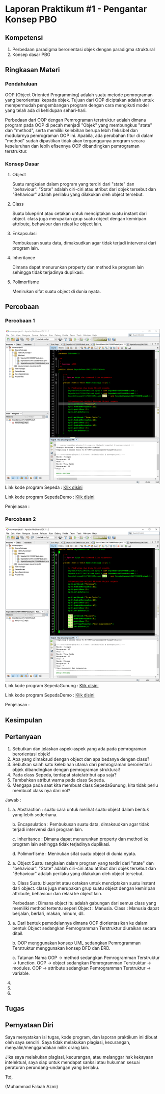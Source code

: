 # Laporan Praktikum #1 - Pengantar Konsep PBO

## Kompetensi

1. Perbedaan paradigma berorientasi objek dengan paradigma struktural 
2. Konsep dasar PBO 

## Ringkasan Materi

### Pendahuluan
OOP (Object Oriented Programming) adalah suatu metode pemrograman yang berorientasi kepada objek. Tujuan dari OOP diciptakan adalah untuk mempermudah pengembangan program dengan cara mengikuti model yang telah ada di kehidupan sehari-hari. 

Perbedaan dari OOP dengan Pemrograman terstruktur adalah dimana program pada OOP di pecah menjadi "Objek" yang membungkus "state" dan "method", serta memiliki kelebihan berupa lebih fleksibel dan modularnya pemrograman OOP ini. Apabila, ada perubahan fitur di dalam "method" sudah dipastikan tidak akan terganggunya program secara keseluruhan dan lebih efisennya OOP dibandingkan pemrograman terstruktur.

### Konsep Dasar
1.  Object 
    
    Suatu rangkaian dalam program yang terdiri dari "state" dan "behaviour". "State" adalah ciri-ciri atau atribut dari objek tersebut dan "Behaviour" adalah perilaku yang dilakukan oleh object tersebut.
   
2.  Class
    
    Suatu blueprint atau cetakan untuk menciptakan suatu instant
    dari object. class juga merupakan grup suatu object dengan kemiripan
    attribute, behaviour dan relasi ke object lain.
 
3.  Enkapsulasi

    Pembukusan suatu data, dimaksudkan agar tidak terjadi intervensi dari program lain.
    
4.  Inheritance 

    Dimana dapat menurunkan property dan method ke program lain sehingga tidak terjadinya duplikasi.
    
5.  Polimorfisme 

    Menirukan sifat suatu object di dunia nyata.


## Percobaan 

### Percobaan 1

![Percobaan1](img/Percobaan1.PNG)
Link kode program Sepeda : [Klik disini](../../src/1_Pengantar_Konsep_PBO/Sepeda1841720085Falaah.java)

Link kode program SepedaDemo : [Klik disini](../../src/1_Pengantar_Konsep_PBO/SepedaDemo1841720085Falaah.java)

Penjelasan  :   

### Percobaan 2

![Percobaan2](img/Percobaan2.PNG)
Link kode program SepedaGunung : [Klik disini](../../src/1_Pengantar_Konsep_PBO/SepedaGunung1841720085Falaah.java)

Link kode program SepedaDemo : [Klik disini](../../src/1_Pengantar_Konsep_PBO/SepedaDemo1841720085Falaah.java)

Penjelasan  :   

## Kesimpulan

## Pertanyaan
1. Sebutkan dan jelaskan aspek-aspek yang ada pada pemrograman berorientasi objek! 
2. Apa yang dimaksud dengan object dan apa bedanya dengan class? 
3. Sebutkan salah satu kelebihan utama dari pemrograman berorientasi objek dibandingkan dengan pemrograman struktural! 
4. Pada class Sepeda, terdapat state/atribut apa saja? 
5. Tambahkan atribut warna pada class Sepeda. 
6. Mengapa pada saat kita membuat class SepedaGunung, kita tidak perlu membuat class nya dari nol? 

Jawab   :   

1.  a.  Abstraction : 
            suatu cara untuk melihat suatu object dalam bentuk yang lebih sederhana.
      
    b.  Encapsulation : 
            Pembukusan suatu data, dimaksudkan agar tidak terjadi intervensi dari program lain.
            
    c.  Inheritance : 
            Dimana dapat menurunkan property dan method ke program lain sehingga tidak terjadinya duplikasi.
            
    d.  Polimorfisme : 
            Menirukan sifat suatu object di dunia nyata.

2.  a.  Object 
            Suatu rangkaian dalam program yang terdiri dari "state" dan "behaviour". "State" adalah ciri-ciri atau                   atribut dari objek tersebut dan "Behaviour" adalah perilaku yang dilakukan oleh object tersebut.
   
     b.  Class
            Suatu blueprint atau cetakan untuk menciptakan suatu instant
            dari object. class juga merupakan grup suatu object dengan kemiripan
            attribute, behaviour dan relasi ke object lain.
   
       Perbedaan  :   Dimana object itu adalah gabungan dari semua class yang memiliki method tertentu seperi
       Object :   Manusia.
       Class  :   Manusia dapat berjalan, berlari, makan, minum, dll.

3.  a.  Dari bentuk pemodelannya dimana OOP diorientasikan ke dalam bentuk Object sedangkan Pemrogramman Terstruktur             diuraikan secara ditail.

    b.  OOP menggunakan konsep UML sedangkan Pemrogramman Terstruktur menggunakan konsep DFD dan ERD.
    
    c.  Tatanan Nama
        OOP -> method sedangkan Pemrogramman Terstruktur -> function.
        OOP -> object sedangkan Pemrogramman Terstruktur -> modules.
        OOP -> attribute sedangkan Pemrogramman Terstruktur -> variable.
4.

5.

6.

## Tugas

## Pernyataan Diri

Saya menyatakan isi tugas, kode program, dan laporan praktikum ini dibuat oleh saya sendiri. Saya tidak melakukan plagiasi, kecurangan, menyalin/menggandakan milik orang lain.

Jika saya melakukan plagiasi, kecurangan, atau melanggar hak kekayaan intelektual, saya siap untuk mendapat sanksi atau hukuman sesuai peraturan perundang-undangan yang berlaku.

Ttd,

(Muhammad Falaah Azmi)

